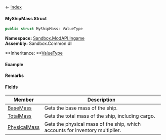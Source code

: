 ← [Index](Api-Index)

#### MyShipMass Struct

```csharp
public struct MyShipMass: ValueType
```

**Namespace:** [Sandbox.ModAPI.Ingame](Sandbox.ModAPI.Ingame)  
**Assembly:** Sandbox.Common.dll

**Inheritance: **[ValueType](System.ValueType)

#### Example

#### Remarks

#### Fields

|Member|Description|
|---|---|
|[BaseMass](Sandbox.ModAPI.Ingame.MyShipMass.BaseMass)|Gets the base mass of the ship.|
|[TotalMass](Sandbox.ModAPI.Ingame.MyShipMass.TotalMass)|Gets the total mass of the ship, including cargo.|
|[PhysicalMass](Sandbox.ModAPI.Ingame.MyShipMass.PhysicalMass)|Gets the physical mass of the ship, which accounts for inventory multiplier.|

